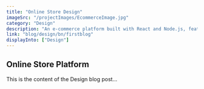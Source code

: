 ```yaml
---
title: "Online Store Design"
imageSrc: "/projectImages/EcommerceImage.jpg"
category: "Design"
description: "An e-commerce platform built with React and Node.js, featuring product listings, product searching, shopping cart, and checkout."
link: "blog/design/bn/firstblog"
displayInto: ["Design"]
---
```


## Online Store Platform

This is the content of the Design blog post...
